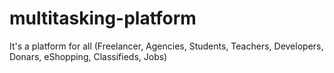 # multitasking-platform
It's a platform for all (Freelancer, Agencies, Students, Teachers, Developers, Donars, eShopping, Classifieds, Jobs)
